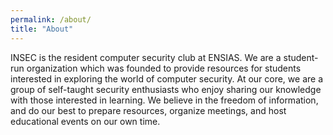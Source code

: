 ```yaml
---
permalink: /about/
title: "About"
---
```

INSEC is the resident computer security club at ENSIAS. We are a student-run organization which was founded to provide resources for students interested in exploring the world of computer security. At our core, we are a group of self-taught security enthusiasts who enjoy sharing our knowledge with those interested in learning. We believe in the freedom of information, and do our best to prepare resources, organize meetings, and host educational events on our own time.